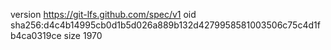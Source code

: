 version https://git-lfs.github.com/spec/v1
oid sha256:d4c4b14995cb0d1b5d026a889b132d4279958581003506c75c4d1fb4ca0319ce
size 1970
